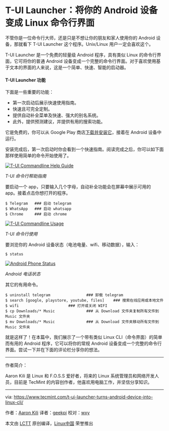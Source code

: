 T-UI Launcher：将你的 Android 设备变成 Linux 命令行界面
============================================================

不管你是一位命令行大师，还是只是不想让你的朋友和家人使用你的 Android 设备，那就看下 T-UI Launcher 这个程序。Unix/Linux 用户一定会喜欢这个。

T-UI Launcher 是一个免费的轻量级 Android 程序，具有类似 Linux 的命令行界面，它可将你的普通 Android 设备变成一个完整的命令行界面。对于喜欢使用基于文本的界面的人来说，这是一个简单、快速、智能的启动器。

#### T-UI Launcher 功能

下面是一些重要的功能：

*   第一次启动后展示快速使用指南。
*   快速且可完全定制。
*   提供自动补全菜单及快速、强大的别名系统。
*   此外，提供预测建议，并提供有用的搜索功能。

它是免费的，你可以从 Google Play 商店[下载并安装它][1]，接着在 Android 设备中运行。

安装完成后，第一次启动时你会看到一个快速指南。阅读完成之后，你可以如下面那样使用简单的命令开始使用了。

[![T-UI Commandline Help Guide](https://www.tecmint.com/wp-content/uploads/2017/05/T-UI-Commandline-Help.jpg)][2] 

*T-UI 命令行帮助指南*

要启动一个 app，只要输入几个字母，自动补全功能会在屏幕中展示可用的 app。接着点击你想打开的程序。

```
$ Telegram   ### 启动 telegram
$ WhatsApp   ### 启动 whatsapp
$ Chrome     ### 启动 chrome
```

[![T-UI Commandline Usage](https://www.tecmint.com/wp-content/uploads/2017/05/T-UI-Commandline-Usage.jpg)][3] 

*T-UI 命令行使用*

要浏览你的 Android 设备状态（电池电量、wifi、移动数据），输入：

```
$ status
```

[![Android Phone Status](https://www.tecmint.com/wp-content/uploads/2017/05/T-UI-Commandline-Status.jpg)][4] 

*Android 电话状态*

其它的有用命令。

```
$ uninstall telegram				### 卸载 telegram 
$ search [google, playstore, youtube, files]	### 搜索在线应用或本地文件
$ wifi						### 打开或关闭 WIFI
$ cp Downloads/* Music				### 从 Download 文件夹复制所有文件到 Music 文件夹
$ mv Downloads/* Music				### 从 Download 文件夹移动所有文件到 Music 文件夹 
```

就是这样了！在本篇中，我们展示了一个带有类似 Linux CLI（命令界面）的简单而有用的 Android 程序，它可以将你的常规 Android 设备变成一个完整的命令行界面。尝试一下并在下面的评论栏分享你的想法。

--------------------------------------------------------------------------------

作者简介：

Aaron Kili 是 Linux 和 F.O.S.S 爱好者，将来的 Linux 系统管理员和网络开发人员，目前是 TecMint 的内容创作者，他喜欢用电脑工作，并坚信分享知识。

------------------

via: https://www.tecmint.com/t-ui-launcher-turns-android-device-into-linux-cli/

作者：[Aaron Kili][a]
译者：[geekpi](https://github.com/geekpi)
校对：[wxy](https://github.com/wxy)

本文由 [LCTT](https://github.com/LCTT/TranslateProject) 原创编译，[Linux中国](https://linux.cn/) 荣誉推出

[a]:https://www.tecmint.com/author/aaronkili/
[1]:https://play.google.com/store/apps/details?id=ohi.andre.consolelauncher
[2]:https://www.tecmint.com/wp-content/uploads/2017/05/T-UI-Commandline-Help.jpg
[3]:https://www.tecmint.com/wp-content/uploads/2017/05/T-UI-Commandline-Usage.jpg
[4]:https://www.tecmint.com/wp-content/uploads/2017/05/T-UI-Commandline-Status.jpg
[5]:https://www.tecmint.com/author/aaronkili/
[6]:https://www.tecmint.com/10-useful-free-linux-ebooks-for-newbies-and-administrators/
[7]:https://www.tecmint.com/free-linux-shell-scripting-books/
